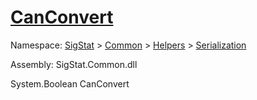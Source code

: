 # [CanConvert](./DistanceFunctionJsonConverter-100664042.md)

Namespace: [SigStat]() > [Common](./../../../README.md) > [Helpers](./../../README.md) > [Serialization](./../README.md)

Assembly: SigStat.Common.dll

System.Boolean   CanConvert    
